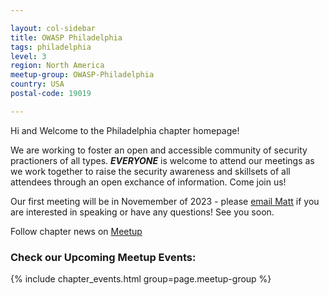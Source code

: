 ```yaml
---

layout: col-sidebar
title: OWASP Philadelphia
tags: philadelphia
level: 3
region: North America
meetup-group: OWASP-Philadelphia
country: USA
postal-code: 19019

---
```

Hi and Welcome to the Philadelphia chapter homepage! 

We are working to foster an open and accessible community of security practioners of all types. ***EVERYONE*** is welcome to attend our meetings as we work together to raise the security awareness and skillsets of all attendees through an open exchance of information.  Come join us!

Our first meeting will be in Novemember of 2023 - please <a href="mailto:higgs.json@owasp.org">email Matt</a> if you are interested in speaking or have any questions! See you soon.

Follow chapter news on [Meetup](https://www.meetup.com/OWASP-Philadelphia/) 


### Check our Upcoming Meetup Events:
{% include chapter_events.html group=page.meetup-group %}
